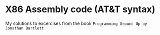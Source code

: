 # X86 Assembly code (AT&T syntax)

My solutions to excercises from the book `Programming Ground Up by Jonathan Bartlett`
